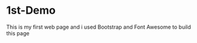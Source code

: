 # 1st-Demo

This is my first web page and i used Bootstrap and Font Awesome to build this page

<blockquote class="imgur-embed-pub" lang="en" data-id="a/Y9ExE"><a href="//imgur.com/Y9ExE"></a></blockquote><script async src="//s.imgur.com/min/embed.js" charset="utf-8"></script>

